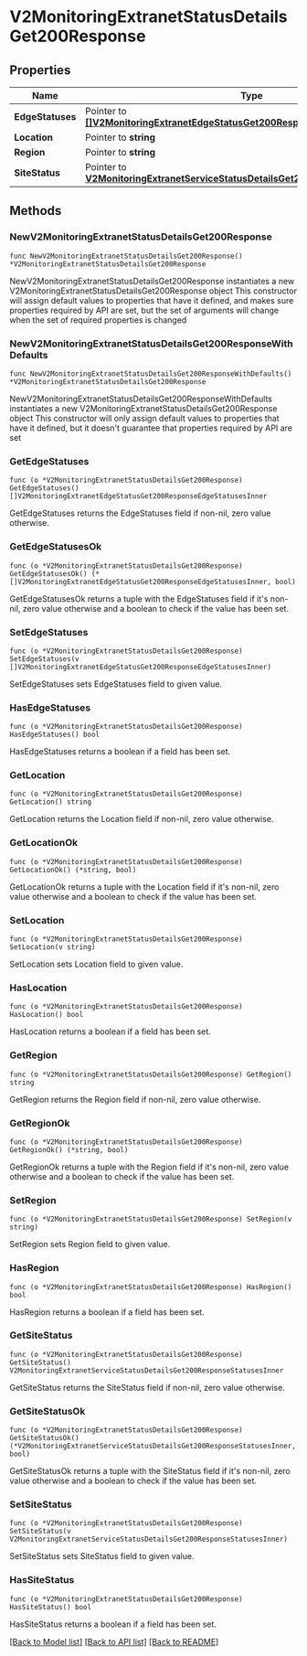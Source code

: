 # V2MonitoringExtranetStatusDetailsGet200Response

## Properties

Name | Type | Description | Notes
------------ | ------------- | ------------- | -------------
**EdgeStatuses** | Pointer to [**[]V2MonitoringExtranetEdgeStatusGet200ResponseEdgeStatusesInner**](V2MonitoringExtranetEdgeStatusGet200ResponseEdgeStatusesInner.md) |  | [optional] 
**Location** | Pointer to **string** |  | [optional] 
**Region** | Pointer to **string** |  | [optional] 
**SiteStatus** | Pointer to [**V2MonitoringExtranetServiceStatusDetailsGet200ResponseStatusesInner**](V2MonitoringExtranetServiceStatusDetailsGet200ResponseStatusesInner.md) |  | [optional] 

## Methods

### NewV2MonitoringExtranetStatusDetailsGet200Response

`func NewV2MonitoringExtranetStatusDetailsGet200Response() *V2MonitoringExtranetStatusDetailsGet200Response`

NewV2MonitoringExtranetStatusDetailsGet200Response instantiates a new V2MonitoringExtranetStatusDetailsGet200Response object
This constructor will assign default values to properties that have it defined,
and makes sure properties required by API are set, but the set of arguments
will change when the set of required properties is changed

### NewV2MonitoringExtranetStatusDetailsGet200ResponseWithDefaults

`func NewV2MonitoringExtranetStatusDetailsGet200ResponseWithDefaults() *V2MonitoringExtranetStatusDetailsGet200Response`

NewV2MonitoringExtranetStatusDetailsGet200ResponseWithDefaults instantiates a new V2MonitoringExtranetStatusDetailsGet200Response object
This constructor will only assign default values to properties that have it defined,
but it doesn't guarantee that properties required by API are set

### GetEdgeStatuses

`func (o *V2MonitoringExtranetStatusDetailsGet200Response) GetEdgeStatuses() []V2MonitoringExtranetEdgeStatusGet200ResponseEdgeStatusesInner`

GetEdgeStatuses returns the EdgeStatuses field if non-nil, zero value otherwise.

### GetEdgeStatusesOk

`func (o *V2MonitoringExtranetStatusDetailsGet200Response) GetEdgeStatusesOk() (*[]V2MonitoringExtranetEdgeStatusGet200ResponseEdgeStatusesInner, bool)`

GetEdgeStatusesOk returns a tuple with the EdgeStatuses field if it's non-nil, zero value otherwise
and a boolean to check if the value has been set.

### SetEdgeStatuses

`func (o *V2MonitoringExtranetStatusDetailsGet200Response) SetEdgeStatuses(v []V2MonitoringExtranetEdgeStatusGet200ResponseEdgeStatusesInner)`

SetEdgeStatuses sets EdgeStatuses field to given value.

### HasEdgeStatuses

`func (o *V2MonitoringExtranetStatusDetailsGet200Response) HasEdgeStatuses() bool`

HasEdgeStatuses returns a boolean if a field has been set.

### GetLocation

`func (o *V2MonitoringExtranetStatusDetailsGet200Response) GetLocation() string`

GetLocation returns the Location field if non-nil, zero value otherwise.

### GetLocationOk

`func (o *V2MonitoringExtranetStatusDetailsGet200Response) GetLocationOk() (*string, bool)`

GetLocationOk returns a tuple with the Location field if it's non-nil, zero value otherwise
and a boolean to check if the value has been set.

### SetLocation

`func (o *V2MonitoringExtranetStatusDetailsGet200Response) SetLocation(v string)`

SetLocation sets Location field to given value.

### HasLocation

`func (o *V2MonitoringExtranetStatusDetailsGet200Response) HasLocation() bool`

HasLocation returns a boolean if a field has been set.

### GetRegion

`func (o *V2MonitoringExtranetStatusDetailsGet200Response) GetRegion() string`

GetRegion returns the Region field if non-nil, zero value otherwise.

### GetRegionOk

`func (o *V2MonitoringExtranetStatusDetailsGet200Response) GetRegionOk() (*string, bool)`

GetRegionOk returns a tuple with the Region field if it's non-nil, zero value otherwise
and a boolean to check if the value has been set.

### SetRegion

`func (o *V2MonitoringExtranetStatusDetailsGet200Response) SetRegion(v string)`

SetRegion sets Region field to given value.

### HasRegion

`func (o *V2MonitoringExtranetStatusDetailsGet200Response) HasRegion() bool`

HasRegion returns a boolean if a field has been set.

### GetSiteStatus

`func (o *V2MonitoringExtranetStatusDetailsGet200Response) GetSiteStatus() V2MonitoringExtranetServiceStatusDetailsGet200ResponseStatusesInner`

GetSiteStatus returns the SiteStatus field if non-nil, zero value otherwise.

### GetSiteStatusOk

`func (o *V2MonitoringExtranetStatusDetailsGet200Response) GetSiteStatusOk() (*V2MonitoringExtranetServiceStatusDetailsGet200ResponseStatusesInner, bool)`

GetSiteStatusOk returns a tuple with the SiteStatus field if it's non-nil, zero value otherwise
and a boolean to check if the value has been set.

### SetSiteStatus

`func (o *V2MonitoringExtranetStatusDetailsGet200Response) SetSiteStatus(v V2MonitoringExtranetServiceStatusDetailsGet200ResponseStatusesInner)`

SetSiteStatus sets SiteStatus field to given value.

### HasSiteStatus

`func (o *V2MonitoringExtranetStatusDetailsGet200Response) HasSiteStatus() bool`

HasSiteStatus returns a boolean if a field has been set.


[[Back to Model list]](../README.md#documentation-for-models) [[Back to API list]](../README.md#documentation-for-api-endpoints) [[Back to README]](../README.md)


